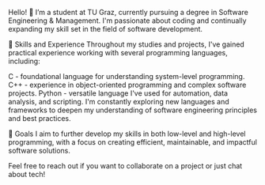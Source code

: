 Hello! 👋 
I’m a student at TU Graz, currently pursuing a degree in Software Engineering & Management. I'm passionate about coding and continually expanding my skill set in the field of software development.

🌟 Skills and Experience
Throughout my studies and projects, I've gained practical experience working with several programming languages, including:

C - foundational language for understanding system-level programming.
C++ - experience in object-oriented programming and complex software projects.
Python - versatile language I've used for automation, data analysis, and scripting.
I'm constantly exploring new languages and frameworks to deepen my understanding of software engineering principles and best practices.

🎯 Goals
I aim to further develop my skills in both low-level and high-level programming, with a focus on creating efficient, maintainable, and impactful software solutions.

Feel free to reach out if you want to collaborate on a project or just chat about tech!
